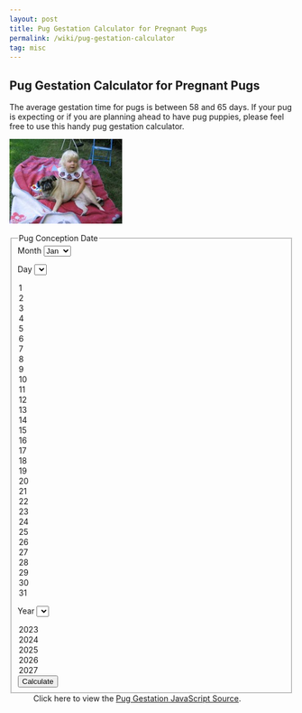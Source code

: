 ```yaml
---
layout: post
title: Pug Gestation Calculator for Pregnant Pugs
permalink: /wiki/pug-gestation-calculator
tag: misc
---
```


## Pug Gestation Calculator for Pregnant Pugs

The average gestation time for pugs is between 58 and 65 days. If your pug is expecting or if you are planning ahead to have pug puppies, please feel free to use this handy pug gestation calculator.

![Pug gestation calculator](/assets/images/pug-gestation-calculator.jpg)

<html>
<fieldset>
<legend>Pug Conception Date</legend>
<label>Month</label>
<select id="month">
<option value="1">Jan</option>
<option value="2">Feb</option>
<option value="3">Mar</option>
<option value="4">Apr</option>
<option value="5">May</option>
<option value="6">Jun</option>
<option value="7">Jul</option>
<option value="8">Aug</option>
<option value="9">Sep</option>
<option value="10">Oct</option>
<option value="11">Nov</option>
<option value="12">Dec</option>
</select>

<label>Day</label>
<select id="day">
<option value="1">1</option>
<option value="2">2</option>
<option value="3">3</option>
<option value="4">4</option>
<option value="5">5</option>
<option value="6">6</option>
<option value="7">7</option>
<option value="8">8</option>
<option value="9">9</option>
<option value="10">10</option>
<option value="11">11</option>
<option value="12">12</option>
<option value="13">13</option>
<option value="14">14</option>
<option value="15">15</option>
<option value="16">16</option>
<option value="17">17</option>
<option value="18">18</option>
<option value="19">19</option>
<option value="20">20</option>
<option value="21">21</option>
<option value="22">22</option>
<option value="23">23</option>
<option value="24">24</option>
<option value="25">25</option>
<option value="26">26</option>
<option value="27">27</option>
<option value="28">28</option>
<option value="29">29</option>
<option value="30">30</option>
<option value="31">31</option>
</select>

<label>Year</label>
<select id="year">
<option value="2023">2023</option>
<option value="2024">2024</option>
<option value="2025">2025</option>
<option value="2026">2026</option>
<option value="2027">2027</option>
</select>


<input type="button" value="Calculate" onclick="showResults();">

</fieldset>
<div id="results">

</div>

<div style="text-align:center;width: 90%;">
	<div class="smallFont">
	Click here to view the <a href="../downloads/pugGestationSource.txt">Pug Gestation JavaScript Source</a>.
	</div>
</div>
<script>
function showResults() {
	var d = getDateFromForm();
	var out = "<h2>Results</h2>";
	out +="<p class=\"withBox\">Be ready to take care of new pug puppies anywhere from  ";
	out += formatDateMonthDDYYYY(addDays(d,58)) +" to ";
	out += formatDateMonthDDYYYY(addDays(d,65)) +".  Congratulations!</p>";
	document.getElementById('results').innerHTML=out;
}

function addDays(date, increment) {
	return new Date(date.getTime() + increment*24*60*60*1000);
}

function getDateFromForm(){
	var year = document.getElementById('year').value;
	var month = document.getElementById('month').selectedIndex;
	var day = document.getElementById('day').value;
	return new Date(year,month,day);
}

function toArray() {
     for (i = 0; i<toArray.arguments.length; i++)
          this[i + 1] = toArray.arguments[i];
}

function formatDateMonthDDYYYY(date){
	var months = new toArray('January','February','March',
	    'April','May','June','July','August','September',
	    'October','November','December');

	var day  = date.getDate();
	var month = date.getMonth() + 1;
	var yy = date.getYear();
	var year = (yy < 1000) ? yy + 1900 : yy;
	return months[month] + " " +day+", "+ year;
}
</script>
</html>